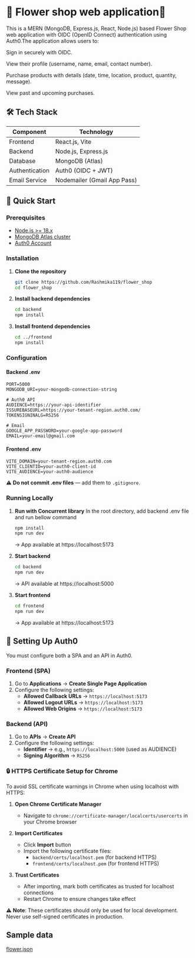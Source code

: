 # 🌸  Flower shop web application🛒

This is a MERN (MongoDB, Express.js, React, Node.js) based Flower Shop web application with OIDC (OpenID Connect) authentication using Auth0.The application allows users to:

Sign in securely with OIDC.


View their profile (username, name, email, contact number).


Purchase products with details (date, time, location, product, quantity, message).


View past and upcoming purchases.

## 🛠️ Tech Stack

| Component      | Technology                    |
| -------------- | ----------------------------- |
| Frontend       | React.js, Vite               |
| Backend        | Node.js, Express.js          |
| Database       | MongoDB (Atlas)              |
| Authentication | Auth0 (OIDC + JWT)           |
| Email Service  | Nodemailer (Gmail App Pass)  |

## 🚀 Quick Start

### Prerequisites

- [Node.js >= 18.x](https://nodejs.org/en/download/)
- [MongoDB Atlas cluster](https://www.mongodb.com/cloud/atlas)
- [Auth0 Account](https://auth0.com/)

### Installation

1. **Clone the repository**
   ```bash
   git clone https://github.com/Rashmika119/flower_shop
   cd flower_shop
   ```

2. **Install backend dependencies**
   ```bash
   cd backend
   npm install
   ```

3. **Install frontend dependencies**
   ```bash
   cd ../frontend
   npm install
   ```

### Configuration

#### Backend .env
```env
PORT=5000
MONGODB_URI=your-mongodb-connection-string

# Auth0 API
AUDIENCE=https://your-api-identifier
ISSUREBASEURL=https://your-tenant-region.auth0.com/
TOKENSIGNINALG=RS256

# Email
GOOGLE_APP_PASSWORD=your-google-app-password
EMAIL=your-email@gmail.com
```

#### Frontend .env
```env
VITE_DOMAIN=your-tenant-region.auth0.com
VITE_CLIENTID=your-auth0-client-id
VITE_AUDIENCE=your-auth0-audience
```

⚠️ **Do not commit .env files** — add them to `.gitignore`.

### Running Locally

1. **Run with Concurrent library**
   In the root directory, add backend .env file and run bellow command
   ```bash
   npm install
   npm run dev
   ```
   → App available at https://localhost:5173

3. **Start backend**
   ```bash
   cd backend
   npm run dev
   ```
   → API available at https://localhost:5000

4. **Start frontend**
   ```bash
   cd frontend
   npm run dev
   ```
   → App available at https://localhost:5173

## 🔑 Setting Up Auth0

You must configure both a SPA and an API in Auth0.

### Frontend (SPA)
1. Go to **Applications** → **Create Single Page Application**
2. Configure the following settings:
   - **Allowed Callback URLs** → `https://localhost:5173`
   - **Allowed Logout URLs** → `https://localhost:5173`
   - **Allowed Web Origins** → `https://localhost:5173`

### Backend (API)
1. Go to **APIs** → **Create API**
2. Configure the following settings:
   - **Identifier** → e.g., `https://localhost:5000` (used as AUDIENCE)
   - **Signing Algorithm** → `RS256`

### 🔒 HTTPS Certificate Setup for Chrome
To avoid SSL certificate warnings in Chrome when using localhost with HTTPS:

1. **Open Chrome Certificate Manager**
   - Navigate to `chrome://certificate-manager/localcerts/usercerts` in your Chrome browser

2. **Import Certificates**
   - Click **Import** button
   - Import the following certificate files:
     - `backend/certs/localhost.pem` (for backend HTTPS)
     - `frontend/certs/localhost.pem` (for frontend HTTPS)

3. **Trust Certificates**
   - After importing, mark both certificates as trusted for localhost connections
   - Restart Chrome to ensure changes take effect

⚠️ **Note**: These certificates should only be used for local development. Never use self-signed certificates in production.

## Sample data

[flower.json](https://github.com/user-attachments/files/22197875/flower.json)



